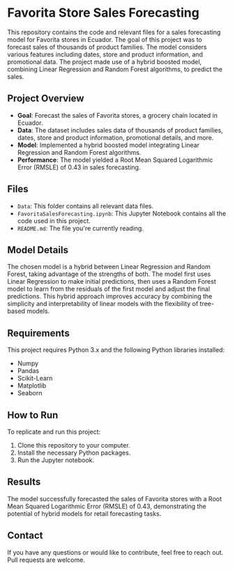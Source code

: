 # Favorita Store Sales Forecasting

This repository contains the code and relevant files for a sales forecasting model for Favorita stores in Ecuador. The goal of this project was to forecast sales of thousands of product families. The model considers various features including dates, store and product information, and promotional data. The project made use of a hybrid boosted model, combining Linear Regression and Random Forest algorithms, to predict the sales.

## Project Overview

- **Goal**: Forecast the sales of Favorita stores, a grocery chain located in Ecuador.
- **Data**: The dataset includes sales data of thousands of product families, dates, store and product information, promotional details, and more.
- **Model**: Implemented a hybrid boosted model integrating Linear Regression and Random Forest algorithms.
- **Performance**: The model yielded a Root Mean Squared Logarithmic Error (RMSLE) of 0.43 in sales forecasting.

## Files

- `Data`: This folder contains all relevant data files.
- `FavoritaSalesForecasting.ipynb`: This Jupyter Notebook contains all the code used in this project.
- `README.md`: The file you're currently reading.

## Model Details

The chosen model is a hybrid between Linear Regression and Random Forest, taking advantage of the strengths of both. The model first uses Linear Regression to make initial predictions, then uses a Random Forest model to learn from the residuals of the first model and adjust the final predictions. This hybrid approach improves accuracy by combining the simplicity and interpretability of linear models with the flexibility of tree-based models.

## Requirements

This project requires Python 3.x and the following Python libraries installed:

- Numpy
- Pandas
- Scikit-Learn
- Matplotlib
- Seaborn

## How to Run

To replicate and run this project:

1. Clone this repository to your computer.
2. Install the necessary Python packages.
3. Run the Jupyter notebook.

## Results

The model successfully forecasted the sales of Favorita stores with a Root Mean Squared Logarithmic Error (RMSLE) of 0.43, demonstrating the potential of hybrid models for retail forecasting tasks.

## Contact

If you have any questions or would like to contribute, feel free to reach out. Pull requests are welcome.
